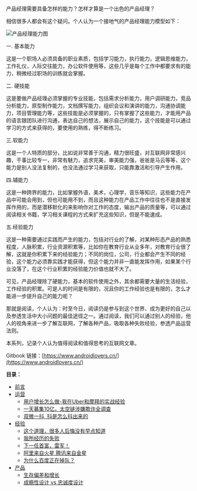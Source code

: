 产品经理需要具备怎样的能力？怎样才算是一个出色的产品经理？

相信很多人都会有这个疑问。个人认为一个接地气的产品经理能力模型如下：


![产品经理能力图](http://p1ceh5usj.bkt.clouddn.com/ReadingAndThinking/149195661701845208)

一. 基本能力

这是一个职场人必须具备的职业素质，包括学习能力，执行能力，逻辑思维能力，工作礼仪，人际交往能力，办公软件使用等，这些几乎是每个工作中都要求有的能力，稍微经过职场的训练就会掌握。

二. 硬技能

这是要做产品经理必须掌握的专业技能，包括需求分析能力，用户调研能力，竞品分析能力，原型制作能力，文档撰写能力，组织会议和演讲的能力，沟通协调能力，项目管理能力等，这些技能是必须掌握的，只有掌握了这些能力，才能用产品的语言跟团队进行沟通，表达自己的想法，展示自己的能力，这个技能是可以通过学习的方式来获得的，要使用的熟练，得不断练习。

三.软能力

这是一个人特质的部分，比如说非常善于沟通，精力很旺盛，对互联网非常感兴趣，干事比较专一，非常有魅力，追求完美，审美能力强，爸爸是马云等等，这个能力是别人没法复制的，也没法通过学习来获取，只能靠激活和引导产生作用。


四.辅能力

这是一种跨界的能力，比如掌握外语，美术，心理学，音乐等知识，这些能力在产品中可能会用到，但也可能用不到，而且这种能力在产品工作中往往也不是直接发挥作用的，而是潜移默化的来影响你对工作的态度，输出产品的质量等，可以通过阅读相关书籍，学习相关课程的方式来扩充这些知识，但是不能速成。


五.经验能力

这是一种需要通过实践而产生的能力，包括对行业的了解，对某种形态产品的熟悉程度，人脉积累，行业资源积累等，比如你在教育行业从业多年，对教育行业很了解，这就是你积累下来的经验能力；不同的岗位，公司，行业都会产生不同的经验，这个能力必须靠实践才能获得，但这个能力并非一直能发挥作用，如果某个行业没落了，在这个行业积累的经验能力价值也就不大了。


可见，产品经理除了硬能力，基本的软件使用之外，其余都需要大量的生活经验，工作经验的积累。可是人的时间是有限的，况且你的工作经验也是有限的，怎么才能进一步提升自己的能力呢？

那就是阅读，个人认为：时至今日，阅读仍是参与到这个世界、成为更好的自己以及参透生活中大小问题的最佳途径之一。通过阅读，我们可以通过别人的经验，他人的视角来进一步了解互联网，了解各种产品，吸取各种失败经验，参透产品运营法则。

本系列，记录个人认为值得阅读和值得思考的互联网文章。

Gitbook 链接：[https://www.androidlovers.cn/](https://www.androidlovers.cn/)

**目录：**

* [前言](README.md)
* [运营](/root/营销.md)
  - [用户增长怎么做-我在Uber和摩拜的实战经验](/operation/用户增长怎么做-我在Uber和摩拜的实战经验.md)
  - [一天募集10亿，太空链涉嫌欺诈全调查](/operation/一天募集10亿，太空链涉嫌欺诈全调查.md)
  - [双微一抖, 抖是怎么抖出来的](/operation/双微一抖,抖是怎么抖出来的.md)
* [经验](/root/经验.md)
  - [这个道理，很多人后悔没有早点知道](/experience/这个道理，很多人后悔没有早点知道.md)
  - [我所经历的失败](/experience/我所经历的失败.md)
  - [下一任首富，雷军！](/experience/下一任首富，雷军！.md)
  - [阿里来自火星 腾讯来自金星](/experience/阿里来自火星,腾讯来自金星.md)
  - [为什么百度正在掉队？](/experience/为什么百度正在掉队？.md)
* [产品](/root/产品.md)
  - [生存偏差和增长](/product/生存偏差和增长.md)
  - [成瘾性设计 vs 忠诚度设计](/product/成瘾性设计vs忠诚度设计.md)


